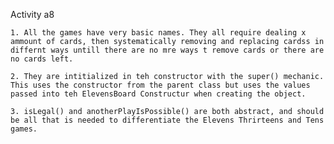 Activity a8

    1. All the games have very basic names. They all require dealing x ammount of cards, then systematically removing and replacing cardss in differnt ways untill there are no mre ways t remove cards or there are no cards left.

    2. They are intitialized in teh constructor with the super() mechanic. This uses the constructor from the parent class but uses the values passed into teh ElevensBoard Constructur when creating the object.

    3. isLegal() and anotherPlayIsPossible() are both abstract, and should be all that is needed to differentiate the Elevens Thrirteens and Tens games. 
